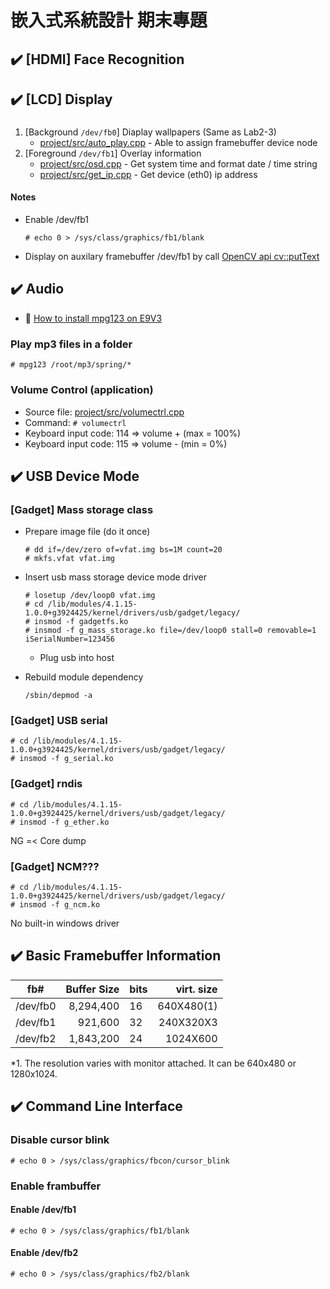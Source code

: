 # 嵌入式系統設計 期末專題


## :heavy_check_mark: [HDMI] Face Recognition



## :heavy_check_mark: [LCD] Display

### 
1. [Background `/dev/fb0`] Diaplay wallpapers (Same as Lab2-3)
   - [project/src/auto_play.cpp](https://github.com/TommyLin/EmbeddedSystem2020/blob/main/project/src/auto_play.cpp) - Able to assign framebuffer device node
1. [Foreground `/dev/fb1`] Overlay information
   - [project/src/osd.cpp](https://github.com/TommyLin/EmbeddedSystem2020/blob/main/project/src/osd.cpp) - Get system time and format date / time string
   - [project/src/get_ip.cpp](https://github.com/TommyLin/EmbeddedSystem2020/blob/main/project/src/get_ip.cpp) - Get device (eth0) ip address

#### Notes
   - Enable /dev/fb1
     ```
     # echo 0 > /sys/class/graphics/fb1/blank
     ```
   - Display on auxilary framebuffer /dev/fb1 by call [OpenCV api cv::putText](https://github.com/TommyLin/EmbeddedSystem2020/blob/main/project/src/osd.cpp)
   

## :heavy_check_mark: Audio

* :cake: [How to install mpg123 on E9V3](https://github.com/TommyLin/EmbeddedSystem2020/blob/main/project/doc/howto_install_mpg123.md)

### Play mp3 files in a folder
```
# mpg123 /root/mp3/spring/*
```

### Volume Control (application)
- Source file: [project/src/volumectrl.cpp](https://github.com/TommyLin/EmbeddedSystem2020/blob/main/project/src/volumectrl.cpp)
- Command: `# volumectrl`
- Keyboard input code: 114 => volume +  (max = 100%)
- Keyboard input code: 115 => volume -  (min =   0%)


## :heavy_check_mark: USB Device Mode

### [Gadget] Mass storage class
- Prepare image file (do it once)
   ```
   # dd if=/dev/zero of=vfat.img bs=1M count=20
   # mkfs.vfat vfat.img
   ```
- Insert usb mass storage device mode driver
   ```
   # losetup /dev/loop0 vfat.img
   # cd /lib/modules/4.1.15-1.0.0+g3924425/kernel/drivers/usb/gadget/legacy/
   # insmod -f gadgetfs.ko
   # insmod -f g_mass_storage.ko file=/dev/loop0 stall=0 removable=1 iSerialNumber=123456
   ```
   - Plug usb into host
   
* Rebuild module dependency
   ```
   /sbin/depmod -a
   ```

### [Gadget] USB serial
   ```
   # cd /lib/modules/4.1.15-1.0.0+g3924425/kernel/drivers/usb/gadget/legacy/
   # insmod -f g_serial.ko
   ```

### [Gadget] rndis
   ```
   # cd /lib/modules/4.1.15-1.0.0+g3924425/kernel/drivers/usb/gadget/legacy/
   # insmod -f g_ether.ko
   ```
   NG =< Core dump

### [Gadget] NCM???
   ```
   # cd /lib/modules/4.1.15-1.0.0+g3924425/kernel/drivers/usb/gadget/legacy/
   # insmod -f g_ncm.ko
   ```
   No built-in windows driver



## :heavy_check_mark: Basic Framebuffer Information
| fb#      | Buffer Size | bits | virt. size |
| -------- | ----------: | ---- | ---------: |
| /dev/fb0 |   8,294,400 |  16  | 640X480(1) |
| /dev/fb1 |     921,600 |  32  | 240X320X3  |
| /dev/fb2 |   1,843,200 |  24  |   1024X600 |

*1. The resolution varies with monitor attached. It can be 640x480 or 1280x1024.


## :heavy_check_mark: Command Line Interface

### Disable cursor blink
`# echo 0 > /sys/class/graphics/fbcon/cursor_blink`

### Enable frambuffer

#### Enable /dev/fb1
`# echo 0 > /sys/class/graphics/fb1/blank`

#### Enable /dev/fb2
`# echo 0 > /sys/class/graphics/fb2/blank`
